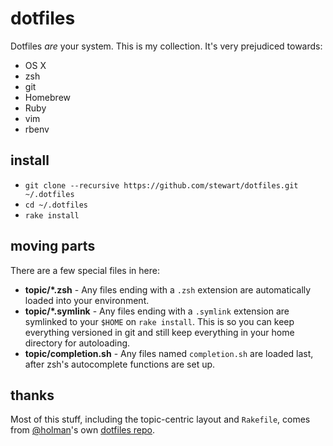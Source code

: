 # dotfiles

Dotfiles _are_ your system. This is my collection. It's very prejudiced towards:

- OS X
- zsh
- git
- Homebrew
- Ruby
- vim
- rbenv

## install

- `git clone --recursive https://github.com/stewart/dotfiles.git ~/.dotfiles`
- `cd ~/.dotfiles`
- `rake install`

## moving parts

There are a few special files in here:

- **topic/\*.zsh** - Any files ending with a `.zsh` extension are automatically loaded into your environment.
- **topic/\*.symlink** - Any files ending with a `.symlink` extension are symlinked to your `$HOME` on `rake install`. This is so you can keep everything versioned in git and still keep everything in your home directory for autoloading.
- **topic/completion.sh** - Any files named `completion.sh` are loaded last, after zsh's autocomplete functions are set up.

## thanks

Most of this stuff, including the topic-centric layout and `Rakefile`, comes from [@holman][]'s own [dotfiles repo][@holman dotfiles].

[@holman]: http://twitter.com/holman
[@holman dotfiles]: https://github.com/holman/dotfiles
